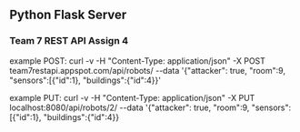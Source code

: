 ## Python Flask Server
### Team 7 REST API Assign 4

example POST: 
curl -v  -H "Content-Type: application/json" -X POST team7restapi.appspot.com/api/robots/ --data '{"attacker": true, "room":9, "sensors":[{"id":1}, "buildings":{"id":4}}'

example PUT:
curl -v  -H "Content-Type: application/json" -X PUT localhost:8080/api/robots/2/ --data '{"attacker": true, "room":9, "sensors":[{"id":1}, "buildings":{"id":4}}


